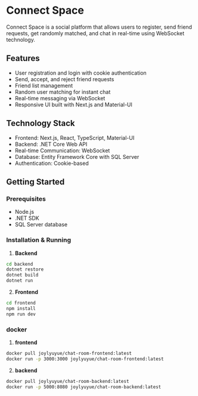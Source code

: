 # Connect Space

Connect Space is a social platform that allows users to register, send friend requests, get randomly matched, and chat in real-time using WebSocket technology.

## Features

- User registration and login with cookie authentication
- Send, accept, and reject friend requests
- Friend list management
- Random user matching for instant chat
- Real-time messaging via WebSocket
- Responsive UI built with Next.js and Material-UI

## Technology Stack

- Frontend: Next.js, React, TypeScript, Material-UI
- Backend: .NET Core Web API
- Real-time Communication: WebSocket
- Database: Entity Framework Core with SQL Server 
- Authentication: Cookie-based

## Getting Started

### Prerequisites

- Node.js
- .NET SDK 
- SQL Server database

### Installation & Running

1. **Backend**

````bash
cd backend
dotnet restore
dotnet build
dotnet run
````

2. **Frontend**

````bash
cd frontend
npm install
npm run dev
````

### docker
1. **frontend**
````bash
docker pull joylyuyue/chat-room-frontend:latest  
docker run -p 3000:3000 joylyuyue/chat-room-frontend:latest
````

2. **backend**
````bash
docker pull joylyuyue/chat-room-backend:latest
docker run -p 5000:8080 joylyuyue/chat-room-backend:latest
````
